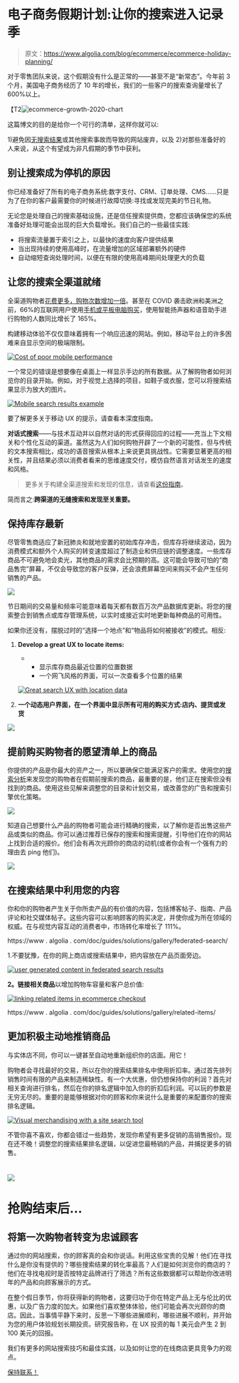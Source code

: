 # 电子商务假期计划:让你的搜索进入记录季

> 原文：<https://www.algolia.com/blog/ecommerce/ecommerce-holiday-planning/>

对于零售团队来说，这个假期没有什么是正常的——甚至不是“新常态”。今年前 3 个月，美国电子商务经历了 10 年的增长，我们的一些客户的搜索查询量增长了 600%以上。

【T2![ecommerce-growth-2020-chart](img/ae5a4020637c6e90417c3c5f18296993.png)

这篇博文的目的是给你一个可行的清单，这样你就可以:

1)避免因[无搜索结果](https://blog.algolia.com/avoid-no-results-pages/)或其他搜索事故而导致的网站废弃，以及
2)对那些准备好的人来说，从这个有望成为非凡假期的季节中获利。

## [](#don%e2%80%99t-let-search-be-a-cause-of-downtime)别让搜索成为停机的原因

你已经准备好了所有的电子商务系统:数字支付、CRM、订单处理、CMS……只是为了在你的客户最需要你的时候进行故障切换:寻找或发现完美的节日礼物。

无论您是处理自己的搜索基础设施，还是信任搜索提供商，您都应该确保您的系统准备好处理可能会出现的巨大负载增长。我们自己的一些最佳实践:

*   将搜索流量置于索引之上，以最快的速度向客户提供结果
*   当出现持续的使用高峰时，在流量增加的区域部署额外的硬件
*   自动缩短查询处理时间，以便在有限的使用高峰期间处理更大的负载

## [](#get-your-search-omnichannel-ready)让您的搜索全渠道就绪

全渠道购物者[花费更多，购物次数增加一倍](https://www.information-age.com/omnichannel-shoppers-123481891/)。甚至在 COVID 袭击欧洲和美洲之前，66%的互联网用户使用[手机或平板电脑购买](https://datareportal.com/reports/digital-2020-april-global-statshot)，使用智能扬声器和语音助手进行购物的人数同比增长了 165%。

构建移动体验不仅仅意味着拥有一个响应迅速的网站。例如，移动平台上的许多困难来自显示空间的极端限制。

[![Cost of poor mobile performance](img/6f70a9ca2ccd7464676be6b83989c893.png)](https://blog-api.algolia.com/wp-content/uploads/2019/10/image1.png)

一个常见的错误是想要像在桌面上一样显示手边的所有数据。从了解购物者如何浏览你的目录开始。例如，对于视觉上选择的项目，如鞋子或衣服，您可以将搜索结果显示为放大的图片。

[![Mobile search results example ](img/3ca4e931bf8b88596d9ebfd2e9be93ff.png)](https://blog-api.algolia.com/wp-content/uploads/2019/10/ezgif.com-optimize.gif)

要了解更多关于移动 UX 的提示，请查看本深度指南。

**对话式搜索**——与技术互动并以自然对话的形式获得回应的过程——充当上下文相关和个性化互动的渠道。虽然这为人们如何购物开辟了一个新的可能性，但与传统的文本搜索相比，成功的语音搜索从根本上来说更具挑战性。它需要显著更高的相关性，并且结果必须以消费者看来的思维速度交付，模仿自然语言对话发生的速度和风格。

> 更多关于构建全渠道搜索和发现的信息，请查看[这份指南](https://resources.algolia.com/ebooks/ebook-greatomnichannelexperience-dg)。

简而言之:**跨渠道的无缝搜索和发现至关重要。**

## [](#keep-inventory-up-to-date)保持库存最新

尽管零售商适应了新冠肺炎和就地安置的初始库存冲击，但库存将继续波动，因为消费模式和额外个人购买的转变速度超过了制造业和供应链的调整速度。一些库存商品不可避免地会卖光，其他商品的需求会比预期的高。这可能会导致可怕的“商品售完”屏幕，不仅会导致您的客户反弹，还会浪费屏幕空间来购买不会产生任何销售的产品。

[![](img/921db82e3674582494a3a3372dde2f77.png)](https://blog-api.algolia.com/wp-content/uploads/2019/10/image11.png)

节日期间的交易量和频率可能意味着每天都有数百万次产品数据库更新。将您的搜索整合到销售点或库存管理系统，以实时或接近实时地更新每种商品的可用性。

如果你还没有，摆脱过时的“选择一个地点”和“物品将如何被接收”的模式。相反:

1.  ******Develop a great UX to locate items:******
    *   *   显示库存商品最近位置的位置数据
        *   一个网飞风格的界面，可以一次查看多个位置的结果

    [![Great search UX with location data](img/00a8bd088ee7a903746db58dfee405a6.png)](https://blog-api.algolia.com/wp-content/uploads/2019/10/image12-1.png)

2.  **一个动态用户界面，在一个界面中显示所有可用的购买方式:店内、提货或发货**

[![](img/b9113a0d6397127c93371bc721b4c70d.png)](https://blog-api.algolia.com/wp-content/uploads/2019/10/image11-2.png)

## [](#get-ahead-of-shopper%e2%80%99s-wishlist-items)提前购买购物者的愿望清单上的商品

你提供的产品是你最大的资产之一，所以要确保它能满足客户的需求。使用您的[搜索分析](https://www.algolia.com/doc/guides/getting-analytics/search-analytics/out-of-the-box-analytics/)来发现您的购物者在假期前搜索的商品，最重要的是，他们正在搜索但没有找到的商品。使用这些见解来调整您的目录和计划交易，或改善您的广告和搜索引擎优化策略。

[![](img/3a6713d39ee01a1a87b570e58eba8504.png)](https://blog-api.algolia.com/wp-content/uploads/2019/10/image5.png)

知道自己想要什么产品的购物者可能会进行精确的搜索，以了解你是否出售这些产品或类似的商品。你可以通过推荐已保存的搜索和搜索提醒，引导他们在你的网站上找到合适的报价。他们会有再次光顾你的商店的动机(或者你会有一个强有力的理由去 ping 他们)。

[![](img/f00ee9e0bcb43b2c4d7e2a9ac91b2783.png)](https://blog-api.algolia.com/wp-content/uploads/2019/10/image12.png)

## [](#leverage-your-content-in-your-search-results)在搜索结果中利用您的内容

你和你的购物者产生关于你所卖产品的有价值的内容，包括博客帖子、指南、产品评论和社交媒体帖子。这些内容可以影响顾客的购买决定，并使你成为所在领域的权威。在与视觉内容互动的消费者中，市场转化率增长了 111%。

https://www . algolia . com/doc/guides/solutions/gallery/federated-search/

1.不要犹豫，在你的网上商店或搜索结果中，把内容放在产品页面旁边。

[![user generated content in federated search results ](img/98c31aa41928404c02755dcf8df6e377.png)](https://blog-api.algolia.com/wp-content/uploads/2019/10/image3.gif)

**2。链接相关商品**以增加购物车容量和客户总价值:

[![linking related items in ecommerce checkout](img/5447ecccfa923adc5d25d7b78916468d.png)](https://blog-api.algolia.com/wp-content/uploads/2019/10/image14-2.png)

https://www . algolia . com/doc/guides/solutions/gallery/related-items/

## [](#be-more-proactive-with-your-merchandising)更加积极主动地推销商品

与实体店不同，你可以一键甚至自动地重新组织你的店面。用它！

购物者会寻找最好的交易，所以在你的搜索结果排名中使用折扣率。通过首先排列销售时间有限的产品来制造稀缺性。有一个大优惠，但仍想保持你的利润？首先对相关查询进行排名，然后在你的排名逻辑中加入你的折扣后利润。可以玩的参数是无穷无尽的。重要的是能够根据对你的顾客和你来说什么是重要的来配置你的搜索排名逻辑。

[![Visual merchandising with a site search tool ](img/8f172988633cdb3e938960560f12d030.png)](https://blog-api.algolia.com/wp-content/uploads/2019/10/ezgif.com-gif-maker.gif)

不管你喜不喜欢，你都会错过一些趋势，发现你希望有更多促销的高销售报价。现在还不晚！调整您的搜索结果排名逻辑，以促进您最畅销的产品，并捕捉更多的销售。

# [](#)[![](img/cfab97ccdc6144af8db04a8266519475.png)](https://blog-api.algolia.com/wp-content/uploads/2019/10/ezgif.com-gif-maker-2.gif)

# [](#)

# [](#after-the-rush-is-over%e2%80%a6)抢购结束后…

## [](#turn-first-time-shoppers-into-engaged-customers)将第一次购物者转变为忠诚顾客

通过你的网站搜索，你的顾客真的会和你说话。利用这些宝贵的见解！他们在寻找什么是你没有提供的？哪些搜索结果的转化率最高？人们是如何浏览你的商店的？他们在寻找电视时是否按特定品牌进行了筛选？所有这些数据都可以帮助你改进明年的产品和向顾客展示的方式。

在整个假日季节，你将获得新的购物者，这要归功于你在特定产品上无与伦比的优惠，以及广告力度的加大。如果他们喜欢整体体验，他们可能会再次光顾你的商店。因此，当事情平静下来时，反思一下哪些进展顺利，哪些进展不顺利，并开始为您的用户体验规划长期投资。研究报告称，在 UX 投资的每 1 美元会产生 2 到 100 美元的回报。

我们有更多的网站搜索技巧和最佳实践，以及如何让您的在线商店更具竞争力的观点。

[保持联系！](https://www.algolia.com/demorequest/)